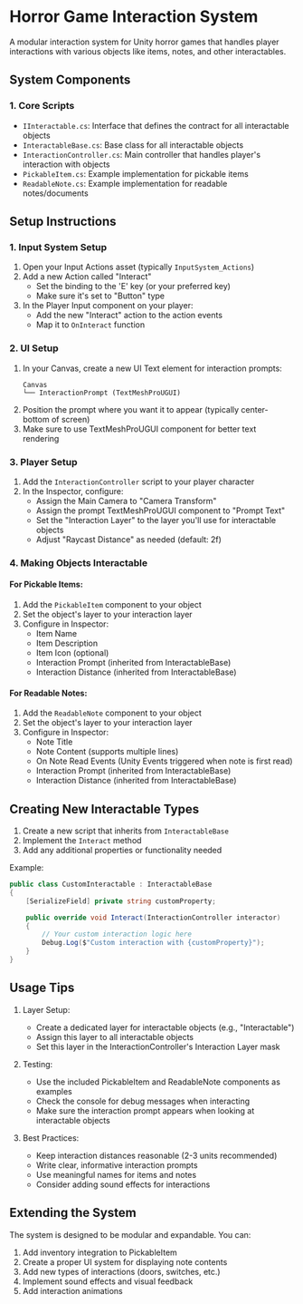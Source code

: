 # Horror Game Interaction System

A modular interaction system for Unity horror games that handles player interactions with various objects like items, notes, and other interactables.

## System Components

### 1. Core Scripts
- `IInteractable.cs`: Interface that defines the contract for all interactable objects
- `InteractableBase.cs`: Base class for all interactable objects
- `InteractionController.cs`: Main controller that handles player's interaction with objects
- `PickableItem.cs`: Example implementation for pickable items
- `ReadableNote.cs`: Example implementation for readable notes/documents

## Setup Instructions

### 1. Input System Setup
1. Open your Input Actions asset (typically `InputSystem_Actions`)
2. Add a new Action called "Interact"
   - Set the binding to the 'E' key (or your preferred key)
   - Make sure it's set to "Button" type
3. In the Player Input component on your player:
   - Add the new "Interact" action to the action events
   - Map it to `OnInteract` function

### 2. UI Setup
1. In your Canvas, create a new UI Text element for interaction prompts:
   ```
   Canvas
   └── InteractionPrompt (TextMeshProUGUI)
   ```
2. Position the prompt where you want it to appear (typically center-bottom of screen)
3. Make sure to use TextMeshProUGUI component for better text rendering

### 3. Player Setup
1. Add the `InteractionController` script to your player character
2. In the Inspector, configure:
   - Assign the Main Camera to "Camera Transform"
   - Assign the prompt TextMeshProUGUI component to "Prompt Text"
   - Set the "Interaction Layer" to the layer you'll use for interactable objects
   - Adjust "Raycast Distance" as needed (default: 2f)

### 4. Making Objects Interactable

#### For Pickable Items:
1. Add the `PickableItem` component to your object
2. Set the object's layer to your interaction layer
3. Configure in Inspector:
   - Item Name
   - Item Description
   - Item Icon (optional)
   - Interaction Prompt (inherited from InteractableBase)
   - Interaction Distance (inherited from InteractableBase)

#### For Readable Notes:
1. Add the `ReadableNote` component to your object
2. Set the object's layer to your interaction layer
3. Configure in Inspector:
   - Note Title
   - Note Content (supports multiple lines)
   - On Note Read Events (Unity Events triggered when note is first read)
   - Interaction Prompt (inherited from InteractableBase)
   - Interaction Distance (inherited from InteractableBase)

## Creating New Interactable Types

1. Create a new script that inherits from `InteractableBase`
2. Implement the `Interact` method
3. Add any additional properties or functionality needed

Example:
```csharp
public class CustomInteractable : InteractableBase
{
    [SerializeField] private string customProperty;

    public override void Interact(InteractionController interactor)
    {
        // Your custom interaction logic here
        Debug.Log($"Custom interaction with {customProperty}");
    }
}
```

## Usage Tips

1. Layer Setup:
   - Create a dedicated layer for interactable objects (e.g., "Interactable")
   - Assign this layer to all interactable objects
   - Set this layer in the InteractionController's Interaction Layer mask

2. Testing:
   - Use the included PickableItem and ReadableNote components as examples
   - Check the console for debug messages when interacting
   - Make sure the interaction prompt appears when looking at interactable objects

3. Best Practices:
   - Keep interaction distances reasonable (2-3 units recommended)
   - Write clear, informative interaction prompts
   - Use meaningful names for items and notes
   - Consider adding sound effects for interactions

## Extending the System

The system is designed to be modular and expandable. You can:
1. Add inventory integration to PickableItem
2. Create a proper UI system for displaying note contents
3. Add new types of interactions (doors, switches, etc.)
4. Implement sound effects and visual feedback
5. Add interaction animations
